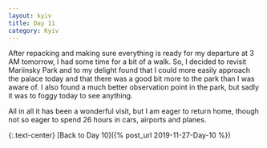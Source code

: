 ```yaml
---
layout: kyiv
title: Day 11
category: Kyiv
---
```


After repacking and making sure everything is ready for my departure at 3 AM tomorrow, I had some time for a bit of a walk. So, I decided to revisit Mariinsky Park and to my delight found that I could more easily approach the palace today and that there was a good bit more to the park than I was aware of. I also found a much better observation point in the park, but sadly it was to foggy today to see anything.

All in all it has been a wonderful visit, but I am eager to return home, though not so eager to spend 26 hours in cars, airports and planes.

{:.text-center}
[Back to Day 10]({% post_url 2019-11-27-Day-10 %})